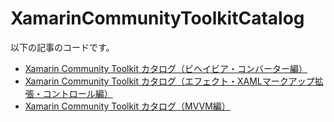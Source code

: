 # XamarinCommunityToolkitCatalog
以下の記事のコードです。

* [Xamarin Community Toolkit カタログ（ビヘイビア・コンバーター編）](https://qiita.com/f-miyu/items/98939b750d70cd65d625)
* [Xamarin Community Toolkit カタログ（エフェクト・XAMLマークアップ拡張・コントロール編）](https://qiita.com/f-miyu/items/bb3959645879fd6f6abb)
* [Xamarin Community Toolkit カタログ（MVVM編）](https://qiita.com/f-miyu/items/6c7114bd36a641a226b8)
